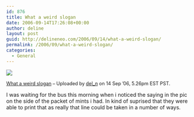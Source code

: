 ```yaml
---
id: 876
title: What a weird slogan
date: 2006-09-14T17:26:08+00:00
author: deline
layout: post
guid: http://delineneo.com/2006/09/14/what-a-weird-slogan/
permalink: /2006/09/what-a-weird-slogan/
categories:
  - General
---
```

[![](http://static.flickr.com/92/242968321_7f578eae79.jpg)](http://www.flickr.com/photos/del_n/242968321/ "photo sharing")
  

  
<span style="font-size: 0.9em; margin-top: 0px;"><a href="http://www.flickr.com/photos/del_n/242968321/">What a weird slogan</a> &#8211; Uploaded by <a href="http://www.flickr.com/people/del_n/">del_n</a> on 14 Sep &#8217;06, 5.26pm EST PST.<br /> </span>
  

  
I was waiting for the bus this morning when i noticed the saying in the pic on the side of the packet of mints i had. In kind of suprised that they were able to print that as really that line could be taken in a number of ways.
